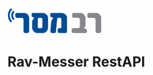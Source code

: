 ![RavMesser](https://raw.githubusercontent.com/chenrosenblum/my-description/master/ravmesser_logo.png)
# Rav-Messer RestAPI
